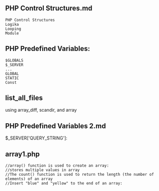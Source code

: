 ## PHP Control Structures.md
```
PHP Control Structures
Logika
Looping
Module
```

## PHP Predefined Variables:
````
$GLOBALS
$_SERVER
...
GLOBAL
STATIC
Const
````

## list_all_files
using array_diff, scandir, and array

## PHP Predefined Variables 2.md
$_SERVER['QUERY_STRING']:

## array1.php
```
//array() function is used to create an array:
//stores multiple values in array
//The count() function is used to return the length (the number of elements) of an array
//Insert "blue" and "yellow" to the end of an array:
```
